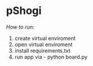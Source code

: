 # pShogi

*How to run:*
1. create virtual enviroment
2. open virtual enviroment
3. install requirements.txt
4. run app via - python board.py
